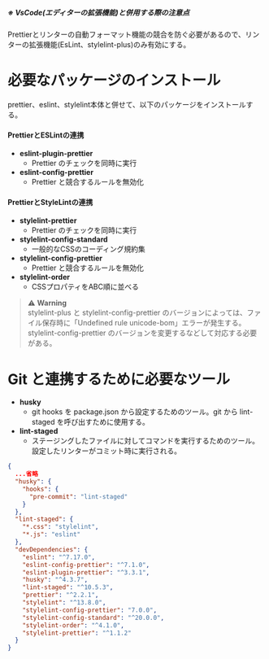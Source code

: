 ##### ※ VsCode(エディターの拡張機能)と併用する際の注意点
Prettierとリンターの自動フォーマット機能の競合を防ぐ必要があるので、リンターの拡張機能(EsLint、stylelint-plus)のみ有効にする。

# 必要なパッケージのインストール
prettier、eslint、stylelint本体と併せて、以下のパッケージをインストールする。
#### PrettierとESLintの連携
- **eslint-plugin-prettier**
  - Prettier のチェックを同時に実行
- **eslint-config-prettier**
  - Prettier と競合するルールを無効化

#### PrettierとStyleLintの連携
- **stylelint-prettier**
  - Prettier のチェックを同時に実行
- **stylelint-config-standard**
  - 一般的なCSSのコーディング規約集
- **stylelint-config-prettier**
  - Prettier と競合するルールを無効化
- **stylelint-order**
  - CSSプロパティをABC順に並べる

> ⚠️ **Warning** <br/>
> stylelint-plus と stylelint-config-prettier のバージョンによっては、ファイル保存時に「Undefined rule unicode-bom」エラーが発生する。stylelint-config-prettier のバージョンを変更するなどして対応する必要がある。

# Git と連携するために必要なツール
- **husky**
  - git hooks を package.json から設定するためのツール。git から lint-staged を呼び出すために使用する。  
- **lint-staged**
  - ステージングしたファイルに対してコマンドを実行するためのツール。設定したリンターがコミット時に実行される。

```json:package.json
{
  ...省略
  "husky": {
    "hooks": {
      "pre-commit": "lint-staged"
    }
  },
  "lint-staged": {
    "*.css": "stylelint",
    "*.js": "eslint"
  },
  "devDependencies": {
    "eslint": "^7.17.0",
    "eslint-config-prettier": "^7.1.0",
    "eslint-plugin-prettier": "^3.3.1",
    "husky": "^4.3.7",
    "lint-staged": "^10.5.3",
    "prettier": "^2.2.1",
    "stylelint": "^13.8.0",
    "stylelint-config-prettier": "7.0.0",
    "stylelint-config-standard": "^20.0.0",
    "stylelint-order": "^4.1.0",
    "stylelint-prettier": "^1.1.2"
  }
}
```
